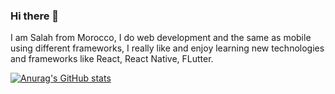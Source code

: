 ### Hi there 👋

I am Salah from Morocco, I do web development and the same as mobile using different frameworks, I really like and enjoy learning new technologies and frameworks like React, React Native, FLutter. 

[![Anurag's GitHub stats](https://github-readme-stats.vercel.app/api?username=salahbensarar1)](https://github.com/anuraghazra/github-readme-stats)
